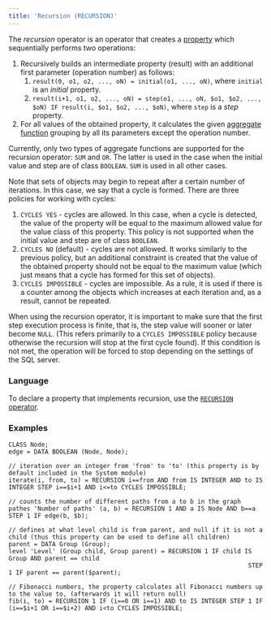 ```yaml
---
title: 'Recursion (RECURSION)'
---
```


The *recursion* operator is an operator that creates a [property](Properties.md) which sequentially performs two operations:

1.  Recursively builds an intermediate property (result) with an additional first parameter (operation number) as follows:
    1.  `result(0, o1, o2, ..., oN) = initial(o1, ..., oN)`, where `initial` is an *initial* property.
    2.  `result(i+1, o1, o2, ..., oN) = step(o1, ..., oN, $o1, $o2, ..., $oN) IF result(i, $o1, $o2, ..., $oN)`, where `step` is a *step* property.
2.  For all values of the obtained property, it calculates the given [aggregate function](Set_operations.md#func) grouping by all its parameters except the operation number.

Currently, only two types of aggregate functions are supported for the recursion operator: `SUM` and `OR`. The latter is used in the case when the initial value and step are of class `BOOLEAN`. `SUM` is used in all other cases.

Note that sets of objects may begin to repeat after a certain number of iterations. In this case, we say that a cycle is formed. There are three policies for working with cycles:

1.  `CYCLES YES` - cycles are allowed. In this case, when a cycle is detected, the value of the property will be equal to the maximum allowed value for the value class of this property. This policy is not supported when the initial value and step are of class `BOOLEAN`.
2.  `CYCLES NO` (default) - cycles are not allowed. It works similarly to the previous policy, but an additional constraint is created that the value of the obtained property should not be equal to the maximum value (which just means that a cycle has formed for this set of objects).
3.  `CYCLES IMPOSSIBLE` - cycles are impossible. As a rule, it is used if there is a counter among the objects which increases at each iteration and, as a result, cannot be repeated.

When using the recursion operator, it is important to make sure that the first step execution process is finite, that is, the step value will sooner or later become `NULL`. (This refers primarily to a `CYCLES IMPOSSIBLE` policy because otherwise the recursion will stop at the first cycle found). If this condition is not met, the operation will be forced to stop depending on the settings of the SQL server.

### Language

To declare a property that implements recursion, use the [`RECURSION` operator](RECURSION_operator.md).

### Examples


```lsf
CLASS Node;
edge = DATA BOOLEAN (Node, Node);

// iteration over an integer from 'from' to 'to' (this property is by default included in the System module)
iterate(i, from, to) = RECURSION i==from AND from IS INTEGER AND to IS INTEGER STEP i==$i+1 AND i<=to CYCLES IMPOSSIBLE;

// counts the number of different paths from a to b in the graph
pathes 'Number of paths' (a, b) = RECURSION 1 AND a IS Node AND b==a STEP 1 IF edge(b, $b);

// defines at what level child is from parent, and null if it is not a child (thus this property can be used to define all children)
parent = DATA Group (Group);
level 'Level' (Group child, Group parent) = RECURSION 1 IF child IS Group AND parent == child
                                                                  STEP 1 IF parent == parent($parent);

// Fibonacci numbers, the property calculates all Fibonacci numbers up to the value to, (afterwards it will return null)
fib(i, to) = RECURSION 1 IF (i==0 OR i==1) AND to IS INTEGER STEP 1 IF (i==$i+1 OR i==$i+2) AND i<to CYCLES IMPOSSIBLE;
```

